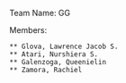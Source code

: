 Team Name: GG 

Members:

    ** Glova, Lawrence Jacob S.
    ** Atari, Nurshiera S.
    ** Galenzoga, Queenielin
    ** Zamora, Rachiel 
